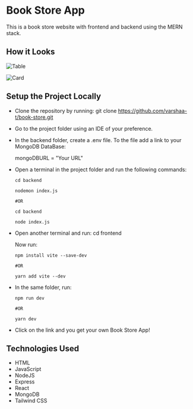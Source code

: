 # Book Store App

This is a book store website with frontend and backend using the MERN stack.

## How it Looks

![Table](https://github.com/varshaa-t/book-store/assets/60147227/27908fb9-9bd6-4a18-b26a-6317ad7a12cf)

![Card](https://github.com/varshaa-t/book-store/assets/60147227/dc1fbafd-5cf9-4c73-9dca-b648dbb99e92)

## Setup the Project Locally

- Clone the repository by running: git clone https://github.com/varshaa-t/book-store.git

- Go to the project folder using an IDE of your preference.

- In the backend folder, create a .env file. To the file add a link to your MongoDB DataBase:
  
  mongoDBURL = "Your URL"

- Open a terminal in the project folder and run the following commands:
  ```
  cd backend
  
  nodemon index.js

  #OR

  cd backend
  
  node index.js
  ```

- Open another terminal and run: cd frontend

  Now run: 
  ```
  npm install vite --save-dev

  #OR

  yarn add vite --dev
  ```

- In the same folder, run: 
  ```
  npm run dev

  #OR

  yarn dev
  ```

- Click on the link and you get your own Book Store App!

## Technologies Used

- HTML
- JavaScript
- NodeJS
- Express
- React
- MongoDB
- Tailwind CSS 
